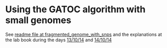 Using the GATOC algorithm with small genomes
========================================================

See [readme file at fragmented_genome_with_snps](https://github.com/pilarcormo/fragmented_genome_with_snps/blob/master/README.md) and the explanations at the lab book during the days [13/10/14](https://github.com/pilarcormo/Lab_book_TSL/blob/master/13.10.14.md) and [14/10/14](https://github.com/pilarcormo/Lab_book_TSL/blob/master/14.10.14.md)